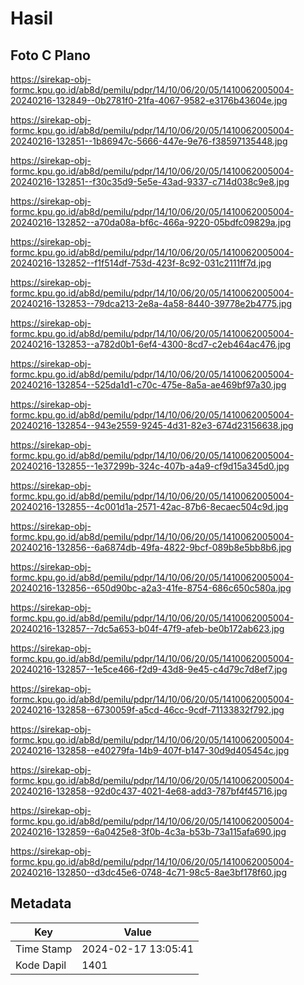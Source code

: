 # Hasil

## Foto C Plano

https://sirekap-obj-formc.kpu.go.id/ab8d/pemilu/pdpr/14/10/06/20/05/1410062005004-20240216-132849--0b2781f0-21fa-4067-9582-e3176b43604e.jpg

https://sirekap-obj-formc.kpu.go.id/ab8d/pemilu/pdpr/14/10/06/20/05/1410062005004-20240216-132851--1b86947c-5666-447e-9e76-f38597135448.jpg

https://sirekap-obj-formc.kpu.go.id/ab8d/pemilu/pdpr/14/10/06/20/05/1410062005004-20240216-132851--f30c35d9-5e5e-43ad-9337-c714d038c9e8.jpg

https://sirekap-obj-formc.kpu.go.id/ab8d/pemilu/pdpr/14/10/06/20/05/1410062005004-20240216-132852--a70da08a-bf6c-466a-9220-05bdfc09829a.jpg

https://sirekap-obj-formc.kpu.go.id/ab8d/pemilu/pdpr/14/10/06/20/05/1410062005004-20240216-132852--f1f514df-753d-423f-8c92-031c2111ff7d.jpg

https://sirekap-obj-formc.kpu.go.id/ab8d/pemilu/pdpr/14/10/06/20/05/1410062005004-20240216-132853--79dca213-2e8a-4a58-8440-39778e2b4775.jpg

https://sirekap-obj-formc.kpu.go.id/ab8d/pemilu/pdpr/14/10/06/20/05/1410062005004-20240216-132853--a782d0b1-6ef4-4300-8cd7-c2eb464ac476.jpg

https://sirekap-obj-formc.kpu.go.id/ab8d/pemilu/pdpr/14/10/06/20/05/1410062005004-20240216-132854--525da1d1-c70c-475e-8a5a-ae469bf97a30.jpg

https://sirekap-obj-formc.kpu.go.id/ab8d/pemilu/pdpr/14/10/06/20/05/1410062005004-20240216-132854--943e2559-9245-4d31-82e3-674d23156638.jpg

https://sirekap-obj-formc.kpu.go.id/ab8d/pemilu/pdpr/14/10/06/20/05/1410062005004-20240216-132855--1e37299b-324c-407b-a4a9-cf9d15a345d0.jpg

https://sirekap-obj-formc.kpu.go.id/ab8d/pemilu/pdpr/14/10/06/20/05/1410062005004-20240216-132855--4c001d1a-2571-42ac-87b6-8ecaec504c9d.jpg

https://sirekap-obj-formc.kpu.go.id/ab8d/pemilu/pdpr/14/10/06/20/05/1410062005004-20240216-132856--6a6874db-49fa-4822-9bcf-089b8e5bb8b6.jpg

https://sirekap-obj-formc.kpu.go.id/ab8d/pemilu/pdpr/14/10/06/20/05/1410062005004-20240216-132856--650d90bc-a2a3-41fe-8754-686c650c580a.jpg

https://sirekap-obj-formc.kpu.go.id/ab8d/pemilu/pdpr/14/10/06/20/05/1410062005004-20240216-132857--7dc5a653-b04f-47f9-afeb-be0b172ab623.jpg

https://sirekap-obj-formc.kpu.go.id/ab8d/pemilu/pdpr/14/10/06/20/05/1410062005004-20240216-132857--1e5ce466-f2d9-43d8-9e45-c4d79c7d8ef7.jpg

https://sirekap-obj-formc.kpu.go.id/ab8d/pemilu/pdpr/14/10/06/20/05/1410062005004-20240216-132858--6730059f-a5cd-46cc-9cdf-71133832f792.jpg

https://sirekap-obj-formc.kpu.go.id/ab8d/pemilu/pdpr/14/10/06/20/05/1410062005004-20240216-132858--e40279fa-14b9-407f-b147-30d9d405454c.jpg

https://sirekap-obj-formc.kpu.go.id/ab8d/pemilu/pdpr/14/10/06/20/05/1410062005004-20240216-132858--92d0c437-4021-4e68-add3-787bf4f45716.jpg

https://sirekap-obj-formc.kpu.go.id/ab8d/pemilu/pdpr/14/10/06/20/05/1410062005004-20240216-132859--6a0425e8-3f0b-4c3a-b53b-73a115afa690.jpg

https://sirekap-obj-formc.kpu.go.id/ab8d/pemilu/pdpr/14/10/06/20/05/1410062005004-20240216-132850--d3dc45e6-0748-4c71-98c5-8ae3bf178f60.jpg


## Metadata

| Key        | Value               |
| ---------- | ------------------- |
| Time Stamp | 2024-02-17 13:05:41 |
| Kode Dapil | 1401                |



